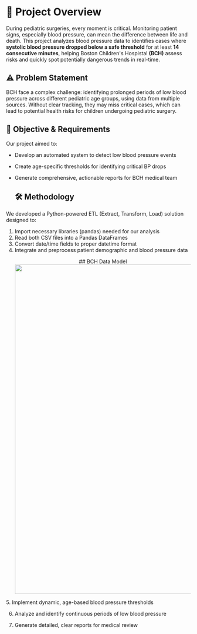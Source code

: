 # 📌 Project Overview
During pediatric surgeries, every moment is critical. Monitoring patient signs, especially blood pressure, can mean the difference between life and death. This project analyzes blood pressure data to identifies cases where **systolic blood pressure dropped below a safe threshold** for at least **14 consecutive minutes**, helping Boston Children's Hospistal **(BCH)** assess risks and quickly spot potentially dangerous trends in real-time.

## ⚠️ Problem Statement
BCH face a complex challenge: identifying prolonged periods of low blood pressure across different pediatric age groups, using data from multiple sources.  Without clear tracking, they may miss critical cases, which can lead to potential health risks for children undergoing pediatric surgery. 

## 🎯 Objective & Requirements
Our project aimed to:
- Develop an automated system to detect low blood pressure events
- Create age-specific thresholds for identifying critical BP drops
- Generate comprehensive, actionable reports for BCH medical team

  ## 🛠️ Methodology
We developed a Python-powered ETL (Extract, Transform, Load) solution designed to:
1. Import necessary libraries (pandas) needed for our analysis
2. Read both CSV files into a Pandas DataFrames
3. Convert date/time fields to proper datetime format
4. Integrate and preprocess patient demographic and blood pressure data
   <p align="center">
       ## BCH Data Model
    <img width="1194" height="897" alt="Blood Presure Data Model" src="https://github.com/user-attachments/assets/cd2f670c-b261-48f4-b3d9-8553e3edb744" />
</p>
5. Implement dynamic, age-based blood pressure thresholds

6. Analyze and identify continuous periods of low blood pressure

7.  Generate detailed, clear reports for medical review




